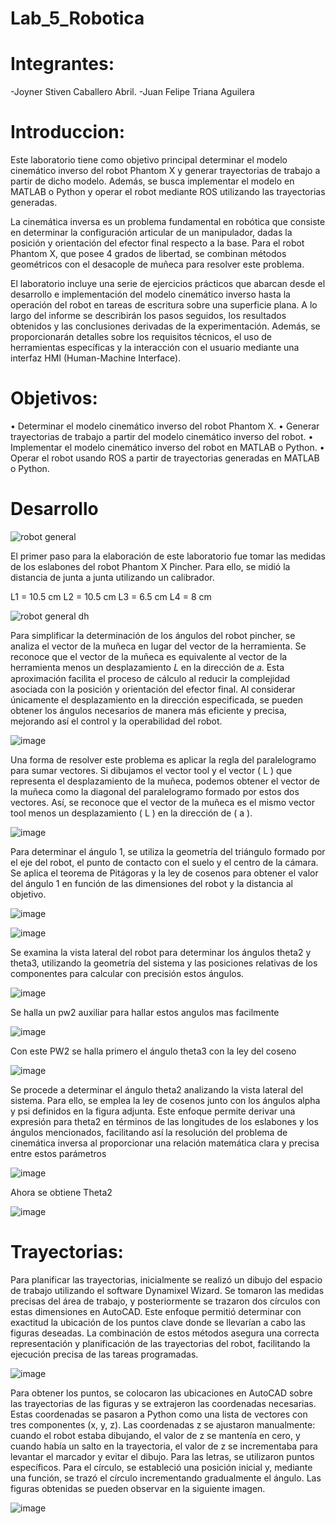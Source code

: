 # Lab_5_Robotica

# Integrantes: 
-Joyner Stiven Caballero Abril.
-Juan Felipe Triana Aguilera

# Introduccion: 

Este laboratorio tiene como objetivo principal determinar el modelo cinemático inverso del robot Phantom X y generar trayectorias de trabajo a partir de dicho modelo. Además, se busca implementar el modelo en MATLAB o Python y operar el robot mediante ROS utilizando las trayectorias generadas.

La cinemática inversa es un problema fundamental en robótica que consiste en determinar la configuración articular de un manipulador, dadas la posición y orientación del efector final respecto a la base. Para el robot Phantom X, que posee 4 grados de libertad, se combinan métodos geométricos con el desacople de muñeca para resolver este problema.

El laboratorio incluye una serie de ejercicios prácticos que abarcan desde el desarrollo e implementación del modelo cinemático inverso hasta la operación del robot en tareas de escritura sobre una superficie plana. A lo largo del informe se describirán los pasos seguidos, los resultados obtenidos y las conclusiones derivadas de la experimentación. Además, se proporcionarán detalles sobre los requisitos técnicos, el uso de herramientas específicas y la interacción con el usuario mediante una interfaz HMI (Human-Machine Interface).

# Objetivos:
• Determinar el modelo cinemático inverso del robot Phantom X.
• Generar trayectorias de trabajo a partir del modelo cinemático inverso del robot.
• Implementar el modelo cinemático inverso del robot en MATLAB o Python.
• Operar el robot usando ROS a partir de trayectorias generadas en MATLAB o Python.

# Desarrollo

![robot general](https://github.com/JoyS06/Lab_5_Robotica/assets/105253521/bb264ba2-4ac9-4769-a004-101123d33fef)

El primer paso para la elaboración de este laboratorio fue tomar las medidas de los eslabones del robot Phantom X Pincher. Para ello, se midió la distancia de junta a junta utilizando un calibrador. 

L1 = 10.5 cm 
L2 = 10.5 cm 
L3 = 6.5 cm 
L4 = 8 cm 

![robot general dh](https://github.com/JoyS06/Lab_5_Robotica/assets/105253521/6ed81aef-5e16-4265-8f5b-dca26d63d667)

Para simplificar la determinación de los ángulos del robot pincher, se analiza el vector de la muñeca en lugar del vector de la herramienta. Se reconoce que el vector de la muñeca es equivalente al vector de la herramienta menos un desplazamiento 𝐿 en la dirección de 𝑎. Esta aproximación facilita el proceso de cálculo al reducir la complejidad asociada con la posición y orientación del efector final. Al considerar únicamente el desplazamiento en la dirección especificada, se pueden obtener los ángulos necesarios de manera más eficiente y precisa, mejorando así el control y la operabilidad del robot.

![image](https://github.com/JoyS06/Lab_5_Robotica/assets/105253521/79000e86-9d96-4d57-b128-908165ca75f3)

Una forma de resolver este problema es aplicar la regla del paralelogramo para sumar vectores. Si dibujamos el vector tool y el vector \( L \) que representa el desplazamiento de la muñeca, podemos obtener el vector de la muñeca como la diagonal del paralelogramo formado por estos dos vectores. Así, se reconoce que el vector de la muñeca es el mismo vector tool menos un desplazamiento \( L \) en la dirección de \( a \).

![image](https://github.com/JoyS06/Lab_5_Robotica/assets/105253521/d41c826a-ca85-4c1e-8eac-f90c35fa5724)

Para determinar el ángulo 1, se utiliza la geometría del triángulo formado por el eje del robot, el punto de contacto con el suelo y el centro de la cámara. Se aplica el teorema de Pitágoras y la ley de cosenos para obtener el valor del ángulo 1 en función de las dimensiones del robot y la distancia al objetivo.

![image](https://github.com/JoyS06/Lab_5_Robotica/assets/105253521/df7fbddb-6502-4ede-a870-b7f64fc6427d)

![image](https://github.com/JoyS06/Lab_5_Robotica/assets/105253521/3bc0116f-1f7b-467c-aad4-bd766bfe5edd)

Se examina la vista lateral del robot para determinar los ángulos theta2 y theta3, utilizando la geometría del sistema y las posiciones relativas de los componentes para calcular con precisión estos ángulos. 

![image](https://github.com/JoyS06/Lab_5_Robotica/assets/105253521/847dded5-faf7-4d7a-ab8d-6831895d40cc)

Se halla un pw2 auxiliar para hallar estos angulos mas facilmente

![image](https://github.com/JoyS06/Lab_5_Robotica/assets/105253521/ee42bfb3-7c64-471e-9074-60a8c129ccb3)

Con este PW2 se halla primero el ángulo theta3 con la ley del coseno

![image](https://github.com/JoyS06/Lab_5_Robotica/assets/105253521/7cd558a7-3adf-4fa5-90ea-89c0504608b5)

Se procede a determinar el ángulo theta2 analizando la vista lateral del sistema. Para ello, se emplea la ley de cosenos junto con los ángulos alpha y psi definidos en la figura adjunta. Este enfoque permite derivar una expresión para theta2 en términos de las longitudes de los eslabones y los ángulos mencionados, facilitando así la resolución del problema de cinemática inversa al proporcionar una relación matemática clara y precisa entre estos parámetros

![image](https://github.com/JoyS06/Lab_5_Robotica/assets/105253521/701b4334-7448-47e7-a02e-4bd7965bb903)

Ahora se obtiene Theta2

![image](https://github.com/JoyS06/Lab_5_Robotica/assets/105253521/85a07a90-a701-4ac3-92ca-54a37983d0e8)

# Trayectorias:

Para planificar las trayectorias, inicialmente se realizó un dibujo del espacio de trabajo utilizando el software Dynamixel Wizard. Se tomaron las medidas precisas del área de trabajo, y posteriormente se trazaron dos círculos con estas dimensiones en AutoCAD. Este enfoque permitió determinar con exactitud la ubicación de los puntos clave donde se llevarían a cabo las figuras deseadas. La combinación de estos métodos asegura una correcta representación y planificación de las trayectorias del robot, facilitando la ejecución precisa de las tareas programadas.

![image](https://github.com/JoyS06/Lab_5_Robotica/assets/105253521/3986e053-aed6-414e-81ee-06b924609476)

Para obtener los puntos, se colocaron las ubicaciones en AutoCAD sobre las trayectorias de las figuras y se extrajeron las coordenadas necesarias. Estas coordenadas se pasaron a Python como una lista de vectores con tres componentes (x, y, z). Las coordenadas z se ajustaron manualmente: cuando el robot estaba dibujando, el valor de z se mantenía en cero, y cuando había un salto en la trayectoria, el valor de z se incrementaba para levantar el marcador y evitar el dibujo. Para las letras, se utilizaron puntos específicos. Para el círculo, se estableció una posición inicial y, mediante una función, se trazó el círculo incrementando gradualmente el ángulo. Las figuras obtenidas se pueden observar en la siguiente imagen.

![image](https://github.com/JoyS06/Lab_5_Robotica/assets/105253521/95a6f086-ef26-40f3-8d7d-4fc64d6db554)





